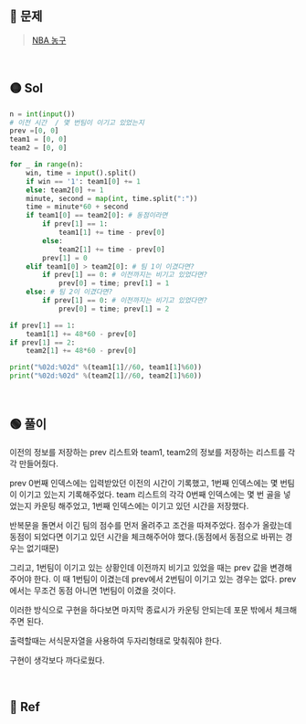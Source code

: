 ## 🔴 문제
> [NBA 농구](https://www.acmicpc.net/problem/2852)


<br/>

## 🟡 Sol
```python
n = int(input())
# 이전 시간  / 몇 번팀이 이기고 있었는지
prev =[0, 0]
team1 = [0, 0]
team2 = [0, 0]

for _ in range(n):
    win, time = input().split()
    if win == '1': team1[0] += 1
    else: team2[0] += 1
    minute, second = map(int, time.split(":"))
    time = minute*60 + second
    if team1[0] == team2[0]: # 동점이라면
        if prev[1] == 1:
            team1[1] += time - prev[0]
        else:
            team2[1] += time - prev[0]
        prev[1] = 0
    elif team1[0] > team2[0]: # 팀 1이 이겼다면?
        if prev[1] == 0: # 이전까지는 비기고 있었다면?
            prev[0] = time; prev[1] = 1
    else: # 팀 2이 이겼다면?
        if prev[1] == 0: # 이전까지는 비기고 있었다면?
            prev[0] = time; prev[1] = 2

if prev[1] == 1:
    team1[1] += 48*60 - prev[0]
if prev[1] == 2:
    team2[1] += 48*60 - prev[0]

print("%02d:%02d" %(team1[1]//60, team1[1]%60))
print("%02d:%02d" %(team2[1]//60, team2[1]%60))


```
<br/>

## 🟢 풀이
이전의 정보를 저장하는 prev 리스트와 team1, team2의 정보를 저장하는 리스트를 각각 만들어줬다.

prev 0번째 인덱스에는 입력받았던 이전의 시간이 기록했고, 1번째 인덱스에는 몇 번팀이 이기고 있는지 기록해주었다.
team 리스트의 각각 0번째 인덱스에는 몇 번 골을 넣었는지 카운팅 해주었고, 1번째 인덱스에는 이기고 있던 시간을 저장했다.

반복문을 돌면서 이긴 팀의 점수를 먼저 올려주고 조건을 따져주었다.
점수가 올랐는데 동점이 되었다면 이기고 있던 시간을 체크해주어야 했다.(동점에서 동점으로 바뀌는 경우는 없기때문)

그리고, 1번팀이 이기고 있는 상황인데 이전까지 비기고 있었을 때는 prev 값을 변경해주어야 한다. 이 때 1번팀이 이겼는데 prev에서 2번팀이 이기고 있는 경우는 없다. prev에서는 무조건 동점 아니면 1번팀이 이겼을 것이다.

이러한 방식으로 구현을 하다보면 마지막 종료시가 카운팅 안되는데 포문 밖에서 체크해주면 된다.

출력할때는 서식문자열을 사용하여 두자리형태로 맞춰줘야 한다.

구현이 생각보다 까다로웠다.


<br/>

## 🔵 Ref
